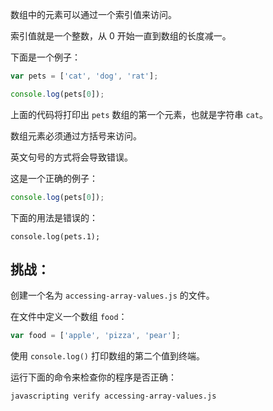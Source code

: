 数组中的元素可以通过一个索引值来访问。

索引值就是一个整数，从 0 开始一直到数组的长度减一。

下面是一个例子：

```js
var pets = ['cat', 'dog', 'rat'];

console.log(pets[0]);
```

上面的代码将打印出 `pets` 数组的第一个元素，也就是字符串 `cat`。

数组元素必须通过方括号来访问。

英文句号的方式将会导致错误。

这是一个正确的例子：

```js
console.log(pets[0]);
```

下面的用法是错误的：
```
console.log(pets.1);
```

## 挑战：

创建一个名为 `accessing-array-values.js` 的文件。

在文件中定义一个数组 `food`：
```js
var food = ['apple', 'pizza', 'pear'];
```

使用 `console.log()` 打印数组的第二个值到终端。

运行下面的命令来检查你的程序是否正确：

```bash
javascripting verify accessing-array-values.js
```
